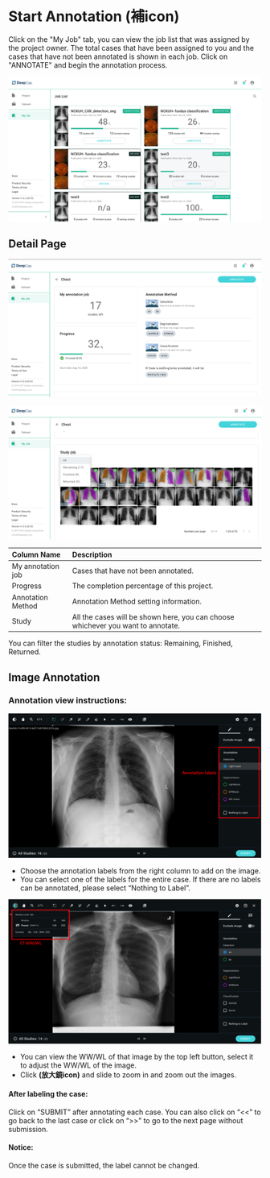 # Start Annotation \(補icon\)

Click on the "My Job" tab,  you can view the job list that was assigned by the project owner. The total cases that have been assigned to you and the cases that have not been annotated is shown in each job. Click on "ANNOTATE" and begin the annotation process. 

![](../.gitbook/assets/my-job.png)

## Detail Page

![](../.gitbook/assets/detail-page-.png)

![](../.gitbook/assets/detail-page-2.png)

| Column Name  | Description |
| :--- | :--- |
| My annotation job | Cases that have not been annotated.  |
| Progress | The completion percentage of this project. |
| Annotation Method  | Annotation Method setting information. |
| Study | All the cases will be shown here, you can choose whichever you want to annotate.  |

You can filter the studies by annotation status: Remaining, Finished, Returned. 

## Image Annotation

### Annotation view instructions: 

![](../.gitbook/assets/annotation-labels.png)

* Choose the annotation labels from the right column to add on the image.
* You can select one of the labels for the entire case. If there are no labels can be annotated, please select “Nothing to Label”. 

![](../.gitbook/assets/ww-wl.png)

* You can view the WW/WL of that image by the top left button, select it to adjust the WW/WL of the image. 
* Click **\(放大鏡icon\)** and slide to zoom in and zoom out the images. 



#### After labeling the case: 

Click on “SUBMIT” after annotating each case. You can also click on “&lt;&lt;” to go back to the last case or click on “&gt;&gt;” to go to the next page without submission.

#### Notice: 

Once the case is submitted, the label cannot be changed.




